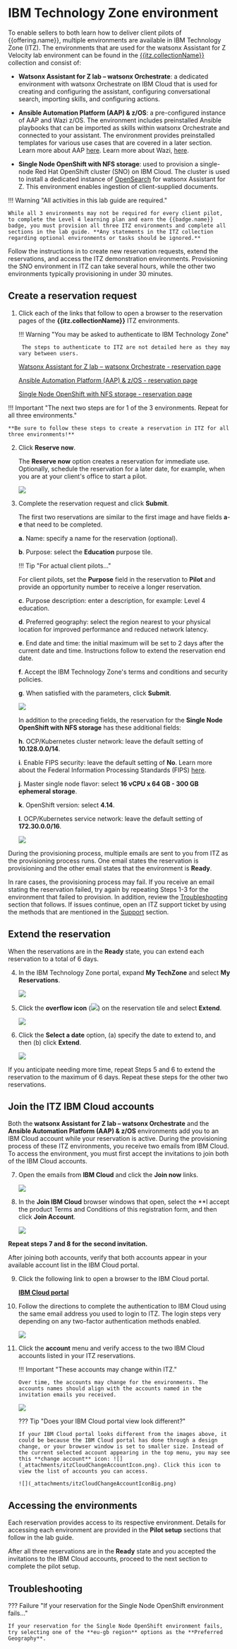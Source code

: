 # IBM Technology Zone environment
To enable sellers to both learn how to deliver client pilots of {{offering.name}}, multiple environments are available in IBM Technology Zone (ITZ). The environments that are used for the watsonx Assistant for Z Velocity lab environment can be found in the <a href="{{itz.collectionURL}}" target="_blank">{{itz.collectionName}}</a> collection and consist of:

- **Watsonx Assistant for Z lab – watsonx Orchestrate**: a dedicated environment with watsonx Orchestrate on IBM Cloud that is used for creating and configuring the assistant, configuring conversational search, importing skills, and configuring actions.

- **Ansible Automation Platform (AAP) & z/OS**: a pre-configured instance of AAP and Wazi z/OS. The environment includes preinstalled Ansible playbooks that can be imported as skills within watsonx Orchestrate and connected to your assistant. The environment provides preinstalled templates for various use cases that are covered in a later section. Learn more about AAP <a href="https://www.redhat.com/en/technologies/management/ansible" target="_blank">here</a>. Learn more about Wazi, <a href="https://www.ibm.com/cloud/wazi-as-a-service" target="_blank">here</a>.

- **Single Node OpenShift with NFS storage**: used to provision a single-node Red Hat OpenShift cluster (SNO) on IBM Cloud. The cluster is used to install a dedicated instance of [OpenSearch](https://opensearch.org/) for watsonx Assistant for Z. This environment enables ingestion of client-supplied documents.

<!-- Add architecture info here -->

!!! Warning "All activities in this lab guide are required."

    While all 3 environments may not be required for every client pilot, to complete the Level 4 learning plan and earn the {{badge.name}} badge, you must provision all three ITZ environments and complete all sections in the lab guide. **Any statements in the ITZ collection regarding optional environments or tasks should be ignored.**

 <!-- ITZ currently restricts individual users to a maximum of two concurrent environment reservations for the purpose of education or training. To overcome this limitation, an IBM Sales Cloud opportunity number has been created: #######. You will use this number when creating your reservations. This opportunity number should only be used for the purpose of completing this training. -->

Follow the instructions in to create new reservation requests, extend the reservations, and access the ITZ demonstration environments. Provisioning the SNO environment in ITZ can take several hours, while the other two environments typically provisioning in under 30 minutes.

## Create a reservation request
1. Click each of the links that follow to open a browser to the reservation pages of the **{{itz.collectionName}}** ITZ environments.

    !!! Warning "You may be asked to authenticate to IBM Technology Zone"

        The steps to authenticate to ITZ are not detailed here as they may vary between users.

    <a href="{{itz.orchestrateEnv}}" target="_blank">Watsonx Assistant for Z lab – watsonx Orchestrate - reservation page</a>
    
    <a href="{{itz.aapEnv}}" target="_blank">Ansible Automation Platform (AAP) & z/OS - reservation page</a>
    
    <a href="{{itz.snoEnv}}" target="_blank">Single Node OpenShift with NFS storage - reservation page</a>

!!! Important "The next two steps are for 1 of the 3 environments. Repeat for all three environments."

    **Be sure to follow these steps to create a reservation in ITZ for all three environments!**

2. Click **Reserve now**.

    The **Reserve now** option creates a reservation for immediate use. Optionally, schedule the reservation for a later date, for example, when you are at your client's office to start a pilot.

    ![](_attachments/itzRSVPReserveNow.png)

3. Complete the reservation request and click **Submit**.

    The first two reservations are similar to the first image and have fields **a**-**e** that need to be completed.

    **a**. Name: specify a name for the reservation (optional).

    **b**. Purpose: select the **Education** purpose tile.

    !!! Tip "For actual client pilots..."

    For client pilots, set the **Purpose** field in the reservation to **Pilot** and provide an opportunity number to receive a longer reservation.

    **c**. Purpose description: enter a description, for example: Level 4 education.

    **d**. Preferred geography: select the region nearest to your physical location for improved performance and reduced network latency.

    **e**. End date and time: the initial maximum will be set to 2 days after the current date and time. Instructions follow to extend the reservation end date.

    **f**. Accept the IBM Technology Zone's terms and conditions and security policies.

    **g**. When satisfied with the parameters, click **Submit**.

    ![](_attachments/itzRSVPReservationPage.png)

    In addition to the preceding fields, the reservation for the **Single Node OpenShift with NFS storage** has these additional fields:

    **h**. OCP/Kubernetes cluster network: leave the default setting of **10.128.0.0/14**.

    **i**. Enable FIPS security: leave the default setting of **No**. Learn more about the Federal Information Processing Standards (FIPS) <a href="https://en.wikipedia.org/wiki/Federal_Information_Processing_Standards#:~:text=The%20Federal%20Information%20Processing%20Standards,States%20government%20agencies%20and%20contractors." target="_blank">here</a>.

    **j**. Master single node flavor: select **16 vCPU x 64 GB - 300 GB ephemeral storage**.

    **k**. OpenShift version: select **4.14**.

    **l**. OCP/Kubernetes service network: leave the default setting of **172.30.0.0/16**.

    ![](_attachments/itzRSVPReservationPage2.png)

<div style="page-break-after: always;"></div>

During the provisioning process, multiple emails are sent to you from ITZ as the provisioning process runs. One email states the reservation is provisioning and the other email states that the environment is **Ready**.

In rare cases, the provisioning process may fail. If you receive an email stating the reservation failed, try again by repeating Steps 1-3 for the environment that failed to provision. In addition, review the [Troubleshooting](#troubleshooting) section that follows. If issues continue, open an ITZ support ticket by using the methods that are mentioned in the [Support](index.md#support) section.

## Extend the reservation
When the reservations are in the **Ready** state, you can extend each reservation to a total of 6 days. 

4. In the IBM Technology Zone portal, expand **My TechZone** and select **My Reservations**.

    ![](_attachments/itzMyReservations.png)

5. Click the **overflow icon** (![](_attachments/overflowIcon.png)) on the reservation tile and select **Extend**.

    ![](_attachments/itzExtendMenu.png)
<div style="page-break-after: always;"></div>

6. Click the **Select a date** option, (a) specify the date to extend to, and then (b) click **Extend**.

    ![](_attachments/itzExtendRsvp.png)

If you anticipate needing more time, repeat Steps 5 and 6 to extend the reservation to the maximum of 6 days. Repeat these steps for the other two reservations.
<div style="page-break-after: always;"></div>

## Join the ITZ IBM Cloud accounts
Both the **watsonx Assistant for Z lab – watsonx Orchestrate** and the **Ansible Automation Platform (AAP) & z/OS** environments add you to an IBM Cloud account while your reservation is active. During the provisioning process of these ITZ environments, you receive two emails from IBM Cloud. To access the environment, you must first accept the invitations to join both of the IBM Cloud accounts. 

7. Open the emails from **IBM Cloud** and click the **Join now** links.

    ![](_attachments/itzJoinCloudEmail.png)

8. In the **Join IBM Cloud** browser windows that open, select the **I accept the product Terms and Conditions of this registration form, and then click **Join Account**.

    ![](_attachments/itzJoinCloud.png)

**Repeat steps 7 and 8 for the second invitation.**

After joining both accounts, verify that both accounts appear in your available account list in the IBM Cloud portal.

9. Click the following link to open a browser to the IBM Cloud portal.

    <a href="cloud.ibm.com" target="_blank">**IBM Cloud portal**</a>

10. Follow the directions to complete the authentication to IBM Cloud using the same email address you used to login to ITZ. The login steps very depending on any two-factor authentication methods enabled. 

    ![](_attachments/itzCloudLogin.png)

11. Click the **account** menu and verify access to the two IBM Cloud accounts listed in your ITZ reservations.

    !!! Important "These accounts may change within ITZ."

        Over time, the accounts may change for the environments. The accounts names should align with the accounts named in the invitation emails you received. 

    ![](_attachments/itzCloudAccountsVerify.png)

    ??? Tip "Does your IBM Cloud portal view look different?"

        If your IBM Cloud portal looks different from the images above, it could be because the IBM Cloud portal has done through a design change, or your browser window is set to smaller size. Instead of the current selected account appearing in the top menu, you may see this **change account** icon: ![](_attachments/itzCloudChangeAccountIcon.png). Click this icon to view the list of accounts you can access.

        ![](_attachments/itzCloudChangeAccountIconBig.png)

## Accessing the environments
Each reservation provides access to its respective environment. Details for accessing each environment are provided in the **Pilot setup** sections that follow in the lab guide.

After all three reservations are in the **Ready** state and you accepted the invitations to the IBM Cloud accounts, proceed to the next section to complete the pilot setup.

## Troubleshooting
??? Failure "If your reservation for the Single Node OpenShift environment fails..."

    If your reservation for the Single Node OpenShift environment fails, try selecting one of the **eu-gb region** options as the **Preferred Geography**. 